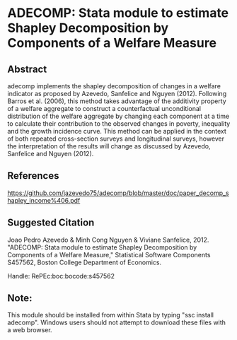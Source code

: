 # ADECOMP: Stata module to estimate Shapley Decomposition by Components of a Welfare Measure



## Abstract

adecomp implements the shapley decomposition of changes in a welfare indicator as proposed by Azevedo, Sanfelice and Nguyen (2012). Following Barros et al. (2006), this method takes advantage of the additivity property of a welfare aggregate to construct a counterfactual unconditional distribution of the welfare aggregate by changing each component at a time to calculate their contribution to the observed changes in poverty, inequality and the growth incidence curve. This method can be applied in the context of both repeated cross-section surveys and longitudinal surveys, however the interpretation of the results will change as discussed by Azevedo, Sanfelice and Nguyen (2012).



## References



https://github.com/jazevedo75/adecomp/blob/master/doc/paper_decomp_shapley_income%406.pdf


## Suggested Citation

Joao Pedro Azevedo & Minh Cong Nguyen & Viviane Sanfelice, 2012. "ADECOMP: Stata module to estimate Shapley Decomposition by Components of a Welfare Measure," Statistical Software Components S457562, Boston College Department of Economics.

Handle: RePEc:boc:bocode:s457562 


## Note: 

This module should be installed from within Stata by typing "ssc install adecomp". Windows users should not attempt to download these files with a web browser.
